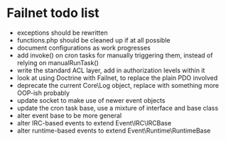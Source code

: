 # Failnet todo list

* exceptions should be rewritten
* functions.php should be cleaned up if at all possible
* document configurations as work progresses
* add invoke() on cron tasks for manually triggering them, instead of relying on manualRunTask()
* write the standard ACL layer, add in authorization levels within it
* look at using Doctrine with Failnet, to replace the plain PDO involved
* deprecate the current Core\Log object, replace with something more OOP-ish probably
* update socket to make use of newer event objects
* update the cron task base, use a mixture of interface and base class
* alter event base to be more general
* alter IRC-based events to extend Event\IRC\IRCBase
* alter runtime-based events to extend Event\Runtime\RuntimeBase
